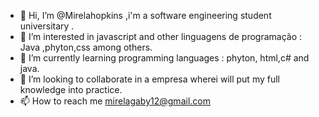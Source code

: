 - 👋 Hi, I’m @Mirelahopkins ,i'm a software engineering student universitary .
- 👀 I’m interested in javascript and other linguagens de programação : Java ,phyton,css among others.
- 🌱 I’m currently learning programming languages : phyton, html,c# and java.
- 💞️ I’m looking to collaborate in a empresa wherei will put my full knowledge into practice.
- 📫 How to reach me mirelagaby12@gmail.com

<!---
Mirelahopkins/Mirelahopkins is a ✨ special ✨ repository because its `README.md` (this file) appears on your GitHub profile.
You can click the Preview link to take a look at your changes.
--->
